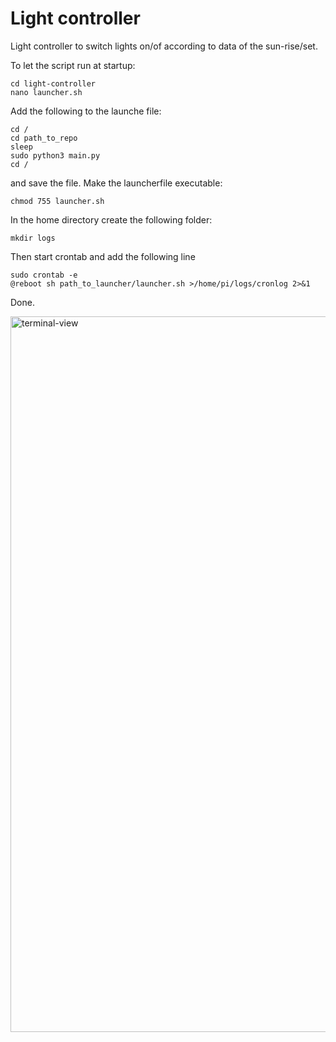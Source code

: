 # Light controller
Light controller to switch lights on/of according to data of the sun-rise/set.

To let the script run at startup:
```
cd light-controller
nano launcher.sh
```

Add the following to the launche file:
```
cd /
cd path_to_repo
sleep
sudo python3 main.py
cd /
```
and save the file.
Make the launcherfile executable:
```
chmod 755 launcher.sh
```
In the home directory create the following folder:
```
mkdir logs
```
Then start crontab and add the following line
```
sudo crontab -e
@reboot sh path_to_launcher/launcher.sh >/home/pi/logs/cronlog 2>&1
```
Done.

<img width="1145" alt="terminal-view" src="https://user-images.githubusercontent.com/15052685/148351573-17ebbc33-a429-4c45-bea1-a02fada239e8.png">
